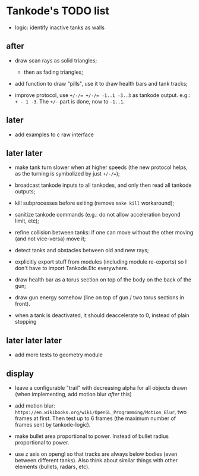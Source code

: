 Tankode's TODO list
===================

* logic: identify inactive tanks as walls


after
-----

* draw scan rays as solid triangles;
	- then as fading triangles;

* add function to draw "pills", use it to draw health bars and tank tracks;

* improve protocol, use `+/-/= +/-/= -1..1 -3..3` as tankode output.  e.g.:
  `+ - 1 -3`.  The `+/-` part is done, now to `-1..1`.


later
-----

* add examples to c raw interface


later later
-----------

* make tank turn slower when at higher speeds (the new protocol helps, as the
  turning is symbolized by just `+/-/=`);

* broadcast tankode inputs to all tankodes, and only then read all tankode outputs;

* kill subprocesses before exiting (remove `make kill` workaround);

* sanitize tankode commands (e.g.: do not allow acceleration beyond limit, etc);

* refine collision between tanks:
  if one can move without the other moving (and not vice-versa) move it;

* detect tanks and obstacles between old and new rays;

* explicitly export stuff from modules (including module re-exports)
  so I don't have to import Tankode.Etc everywhere.

* draw health bar as a torus section on top of the body on the back of the gun;

* draw gun energy somehow (line on top of gun / two torus sections in front).

* when a tank is deactivated, it should deaccelerate to 0, instead of plain stopping


later later later
-----------------

* add more tests to geometry module


display
-------

* leave a configurable "trail" with decreasing alpha for all objects drawn
  (when implementing, add motion blur *after* this)

* add motion blur:
  `https://en.wikibooks.org/wiki/OpenGL_Programming/Motion_Blur`,
  two frames at first.  Then test up to 6 frames (the maximum
  number of frames sent by tankode-logic).

* make bullet area proportional to power.  Instead of bullet radius proportional to power.

* use z axis on opengl so that tracks are always below bodies (even between
  different tanks).  Also think about similar things with other elements
  (bullets, radars, etc).
